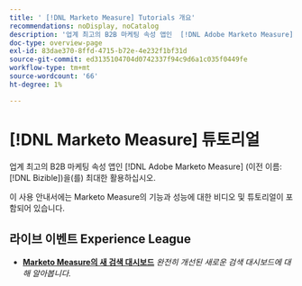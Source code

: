 ```yaml
---
title: ' [!DNL Marketo Measure] Tutorials 개요'
recommendations: noDisplay, noCatalog
description: '업계 최고의 B2B 마케팅 속성 앱인  [!DNL Adobe Marketo Measure] (이전 이름:  [!DNL Bizible])을(를) 최대한 활용하십시오.'
doc-type: overview-page
exl-id: 83dae370-8ffd-4715-b72e-4e232f1bf31d
source-git-commit: ed3135104704d0742337f94c9d6a1c035f0449fe
workflow-type: tm+mt
source-wordcount: '66'
ht-degree: 1%

---
```


# [!DNL Marketo Measure] 튜토리얼

업계 최고의 B2B 마케팅 속성 앱인 [!DNL Adobe Marketo Measure] (이전 이름: [!DNL Bizible])을(를) 최대한 활용하십시오.

이 사용 안내서에는 Marketo Measure의 기능과 성능에 대한 비디오 및 튜토리얼이 포함되어 있습니다.

<div id="recs-overview-body-1"></div>
<div id="recs-overview-body-2"></div>
<div id="recs-overview-body-3"></div>
<div id="recs-overview-body-4"></div>
<div id="recs-overview-body-5"></div>
<div id="recs-overview-body-6"></div>

## 라이브 이벤트 Experience League

* **[Marketo Measure의 새 검색 대시보드](https://experienceleague.adobe.com/en/docs/events/experience-league-live-recordings/episodes/exl-live-episode-04-18-24)**
  *완전히 개선된 새로운 검색 대시보드에 대해 알아봅니다.*

